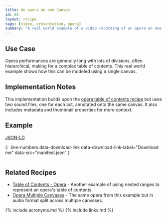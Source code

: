 ```yaml
---
title: An opera on one Canvas
id: 64
layout: recipe
tags: [video, presentation, opera]
summary: "A real world example of a video recording of an opera on one canvas."
---
```



## Use Case

Opera performances are generally long with lots of divisions, often hierarchical, making for a complex table of contents.  This real world example shows how this can be modeled using a single canvas.

## Implementation Notes

This implementation builds upon the [opera table of contents recipe](../0026-toc-opera/index.md) but uses two sound files, one for each act, annotated onto the same canvas.  It also includes metadata and thumbnail properties for more context.

## Example

[JSON-LD](manifest.json)

{: .line-numbers data-download-link data-download-link-label="Download me" data-src="manifest.json" }
```json
```

## Related Recipes

* [Table of Contents - Opera](../0026-toc-opera/index.md) - Another example of using nested ranges to represent an opera's table of contents.
* [Opera Multiple Canvases](../0065-opera-multiple-canvases/index.md) - The same opera from this example but in audio format split across multiple canvases.

{% include acronyms.md %}
{% include links.md %}

